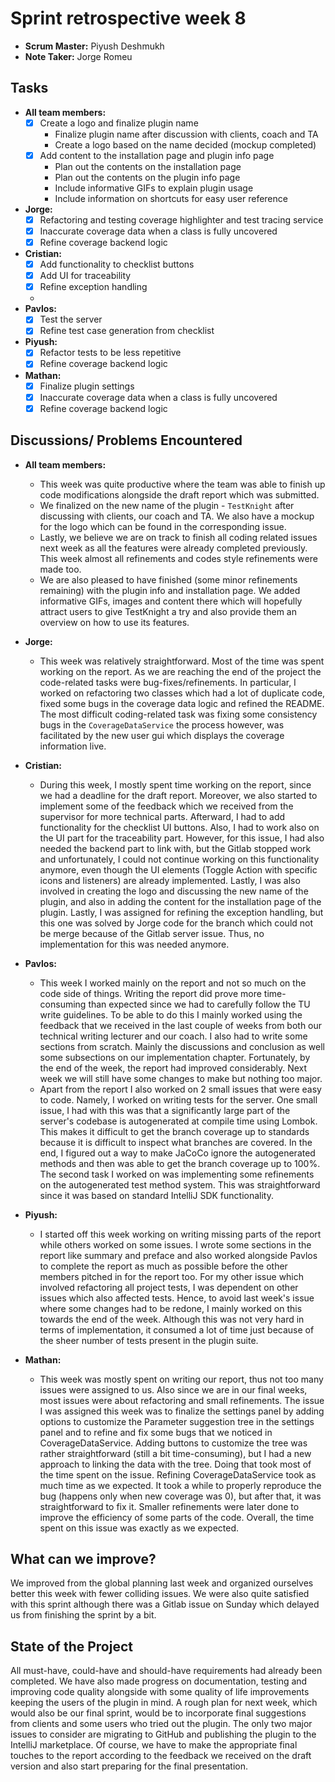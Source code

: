 # Sprint retrospective week 8

- **Scrum Master:** Piyush Deshmukh
- **Note Taker:** Jorge Romeu

## Tasks

- **All team members:**
    - [x] Create a logo and finalize plugin name
        - Finalize plugin name after discussion with clients, coach and TA
        - Create a logo based on the name decided (mockup completed)
    - [x] Add content to the installation page and plugin info page
        - Plan out the contents on the installation page
        - Plan out the contents on the plugin info page
        - Include informative GIFs to explain plugin usage
        - Include information on shortcuts for easy user reference

- **Jorge:**
    - [x] Refactoring and testing coverage highlighter and test tracing service
    - [x] Inaccurate coverage data when a class is fully uncovered
    - [x] Refine coverage backend logic

- **Cristian:**
    - [x] Add functionality to checklist buttons
    - [x] Add UI for traceability
    - [x] Refine exception handling
    -
- **Pavlos:**
    - [x] Test the server
    - [x] Refine test case generation from checklist

- **Piyush:**
    - [x] Refactor tests to be less repetitive
    - [x] Refine coverage backend logic

- **Mathan:**
    - [x] Finalize plugin settings
    - [x] Inaccurate coverage data when a class is fully uncovered
    - [x] Refine coverage backend logic

## Discussions/ Problems Encountered

- **All team members:**
    - This week was quite productive where the team was able to finish up code modifications alongside the draft report which was submitted.
    - We finalized on the new name of the plugin - `TestKnight` after discussing with clients, our coach and TA. We also have a mockup for the logo which can be found in the corresponding issue.
    - Lastly, we believe we are on track to finish all coding related issues next week as all the features were already completed previously. This week almost all refinements and codes style refinements were made too.
    - We are also pleased to have finished (some minor refinements remaining) with the plugin info and installation page. We added informative GIFs, images and content there which will hopefully attract users to give TestKnight a try and also provide them an overview on how to use its features.

- **Jorge:**
    - This week was relatively straightforward. Most of the time was spent working on the report.
      As we are reaching the end of the project the code-related tasks were bug-fixes/refinements. In particular, I worked on refactoring two classes which had a lot of duplicate code, fixed some bugs in the coverage data logic and refined the README.
      The most difficult coding-related task was fixing some consistency bugs in the `CoverageDataService` the process however, was facilitated by the new user gui which displays the coverage information live.

- **Cristian:**
    - During this week, I mostly spent time working on the report, since we had a deadline for the draft report.
      Moreover, we also started to implement some of the feedback which we received from the supervisor for more technical parts. Afterward, I had to add functionality for the checklist UI buttons.
      Also, I had to work also on the UI part for the traceability part. However, for this issue, I had also needed the backend part to link with, but the Gitlab stopped work and unfortunately, I could not continue working on this functionality anymore, even though the UI elements (Toggle Action with specific icons and listeners) are already implemented.
      Lastly, I was also involved in creating the logo and discussing the new name of the plugin, and also in adding the content for the installation page of the plugin. Lastly, I was assigned for refining the exception handling, but this one was solved by Jorge code for the branch which could not be merge because of the Gitlab server issue. Thus, no implementation for this was needed anymore.

- **Pavlos:**
    - This week I worked mainly on the report and not so much on the code side of things. Writing the report did prove more time-consuming than expected since we had to carefully follow the TU write guidelines. 
      To be able to do this I mainly worked using the feedback that we received in the last couple of weeks from both our technical writing lecturer and our coach. I also had to write some sections from scratch. Mainly the discussions and conclusion as well some subsections on our implementation chapter. 
      Fortunately, by the end of the week, the report had improved considerably. Next week we will still have some changes to make but nothing too major.
    - Apart from the report I also worked on 2 small issues that were easy to code. Namely, I worked on writing tests for the server. 
      One small issue, I had with this was that a significantly large part of the server's codebase is autogenerated at compile time using Lombok. This makes it difficult to get the branch coverage up to standards because it is difficult to inspect what branches are covered.
      In the end, I figured out a way to make JaCoCo ignore the autogenerated methods and then was able to get the branch coverage up to 100%. The second task I worked on was implementing some refinements on the autogenerated test method system. This was straightforward since it was based on standard IntelliJ SDK functionality.

- **Piyush:**
    - I started off this week working on writing missing parts of the report while others worked on some issues. I wrote some sections in the report like summary and preface and also worked alongside Pavlos to complete the report as much as possible before the other members pitched in for the report too.
      For my other issue which involved refactoring all project tests, I was dependent on other issues which also affected tests. Hence, to avoid last week's issue where some changes had to be redone, I mainly worked on this towards the end of the week. 
      Although this was not very hard in terms of implementation, it consumed a lot of time just because of the sheer number of tests present in the plugin suite.

- **Mathan:**
    - This week was mostly spent on writing our report, thus not too many issues were assigned to us. Also since we are in our final weeks, most issues were about refactoring and small refinements.
      The issue I was assigned this week was to finalize the settings panel by adding options to customize the Parameter suggestion tree in the settings panel and to refine and fix some bugs that we noticed in CoverageDataService. 
      Adding buttons to customize the tree was rather straightforward (still a bit time-consuming), but I had a new approach to linking the data with the tree. Doing that took most of the time spent on the issue. 
      Refining CoverageDataService took as much time as we expected. It took a while to properly reproduce the bug (happens only when new coverage was 0), but after that, it was straightforward to fix it. Smaller refinements were later done to improve the efficiency of some parts of the code. Overall, the time spent on this issue was exactly as we expected.

## What can we improve?
We improved from the global planning last week and organized ourselves better this week with fewer colliding issues.
We were also quite satisfied with this sprint although there was a Gitlab issue on Sunday which delayed us from finishing the sprint by a bit.

## State of the Project
All must-have, could-have and should-have requirements had already been completed. 
We have also made progress on documentation, testing and improving code quality alongside with some quality of life improvements keeping the users of the plugin in mind.
A rough plan for next week, which would also be our final sprint, would be to incorporate final suggestions from clients and some users who tried out the plugin. 
The only two major issues to consider are migrating to GitHub and publishing the plugin to the IntelliJ marketplace. Of course, we have to make the appropriate final touches to the report according to the feedback we received on the draft version and also start preparing for the final presentation.

